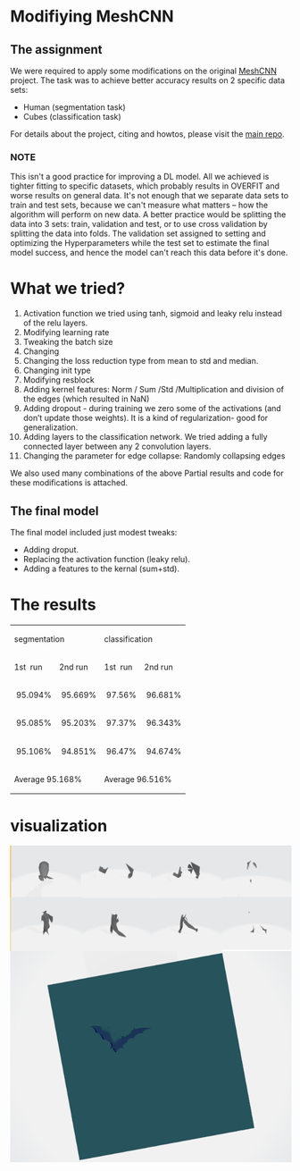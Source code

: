 # Modifiying MeshCNN

## The assignment
We were required to apply some modifications on the original <a href="https://ranahanocka.github.io/MeshCNN/">MeshCNN</a>
 project.
The task was to achieve better accuracy results on 2 specific data sets:
<ul>
<li>Human (segmentation task)</li>
<li>Cubes (classification task)</li>
</ul>
For details about the project, citing and howtos, please visit the  <a href="https://github.com/ranahanocka/MeshCNN/">main repo</a>.

### NOTE
This isn't a good practice for improving a DL model. All we achieved is tighter fitting to specific datasets, which probably results in OVERFIT and worse results on general data.
It's not enough that we separate data sets to train and test sets, because we can't measure what matters – how the algorithm will perform on new data.
A better practice would be splitting the data into 3 sets: train, validation and test, or to use cross validation by splitting the data into folds.
The validation set assigned to setting and optimizing the Hyperparameters while the test set to estimate the final model success, and hence the model can't reach this data before it's done.

# What we tried?
<ol class="c16 lst-kix_wfe3e81sw3y3-0 start" start="1"><li class="c6"><span class="c3">Activation function we tried using tanh, sigmoid and leaky relu instead of the relu layers.</span></li><li class="c6"><span class="c3">Modifying learning rate</span></li><li class="c6"><span class="c3">Tweaking the batch size</span></li><li class="c6"><span class="c3">Changing </span></li><li class="c6"><span class="c3">Changing the loss reduction type from mean to std and median.</span></li><li class="c6"><span class="c3">Changing init type</span></li><li class="c6"><span class="c3">Modifying resblock</span></li><li class="c6"><span class="c3">Adding kernel features: Norm / Sum /Std /Multiplication and division of the edges (which resulted in NaN)</span></li><li class="c6"><span class="c3">Adding dropout - during training we zero some of the activations (and don’t update those weights). It is a kind of regularization- good for generalization. </span></li><li class="c6"><span class="c3">Adding layers to the classification network. We tried adding a fully connected layer between any 2 convolution layers.</span></li><li class="c6"><span class="c3">Changing the parameter for edge collapse: Randomly collapsing edges</span></li></ol>

We also used many combinations of the above
Partial results and code for these modifications is attached.


## The final model
 The final model included just modest tweaks:
 <ul>
 <li>Adding droput. </li>
 <li>Replacing the activation function (leaky relu). </li>
 <li>Adding a  features to the kernal (sum+std). </li>
</ul>

# The results

<table class="c26"><tbody><tr class="c1"><td class="c35" colspan="2" rowspan="1"><p class="c9"><span class="c2">segmentation</span></p></td><td class="c13" colspan="2" rowspan="1"><p class="c9"><span class="c25 c30">classification</span></p></td></tr><tr class="c6"><td class="c18" colspan="1" rowspan="1"><p class="c9"><span class="c25">1</span><span class="c5">st</span><span class="c2">&nbsp; run</span></p></td><td class="c12" colspan="1" rowspan="1"><p class="c9"><span class="c25">2</span><span class="c5">nd</span><span class="c2">&nbsp;run</span></p></td><td class="c15" colspan="1" rowspan="1"><p class="c9"><span class="c25">1</span><span class="c5">st</span><span class="c2">&nbsp; run</span></p></td><td class="c15" colspan="1" rowspan="1"><p class="c9"><span class="c25">2</span><span class="c5">nd</span><span class="c2">&nbsp;run</span></p></td></tr><tr class="c1"><td class="c18" colspan="1" rowspan="1"><p class="c9"><span class="c0">&nbsp;95.094%</span></p></td><td class="c12" colspan="1" rowspan="1"><p class="c9"><span class="c0">&nbsp;95.669%</span></p></td><td class="c15" colspan="1" rowspan="1"><p class="c9"><span class="c0">&nbsp;97.56%</span></p></td><td class="c15" colspan="1" rowspan="1"><p class="c9"><span class="c0">&nbsp;96.681%</span></p></td></tr><tr class="c1"><td class="c18" colspan="1" rowspan="1"><p class="c9"><span class="c0">&nbsp;95.085%</span></p></td><td class="c12" colspan="1" rowspan="1"><p class="c9"><span class="c0">&nbsp;95.203%</span></p></td><td class="c15" colspan="1" rowspan="1"><p class="c9"><span class="c0">&nbsp;97.37%</span></p></td><td class="c15" colspan="1" rowspan="1"><p class="c9"><span class="c0">&nbsp;96.343%</span></p></td></tr><tr class="c1"><td class="c18" colspan="1" rowspan="1"><p class="c9"><span class="c0">&nbsp;95.106%</span></p></td><td class="c12" colspan="1" rowspan="1"><p class="c9"><span class="c0">&nbsp;94.851%</span></p></td><td class="c15" colspan="1" rowspan="1"><p class="c9"><span class="c0">&nbsp;96.47%</span></p></td><td class="c15" colspan="1" rowspan="1"><p class="c9"><span class="c0">&nbsp;94.674%</span></p></td></tr><tr class="c1"><td class="c35" colspan="2" rowspan="1"><p class="c9"><span class="c22">Average</span><span class="c0">&nbsp;95.168%</span></p></td><td class="c13" colspan="2" rowspan="1"><p class="c9"><span class="c22 c28">Average 96.516%</span></p></td></tr></tbody></table>

# visualization

<img src='docs/imgs/segmentation.png' align="right">
<img src='docs/imgs/bat.png' align="right">
